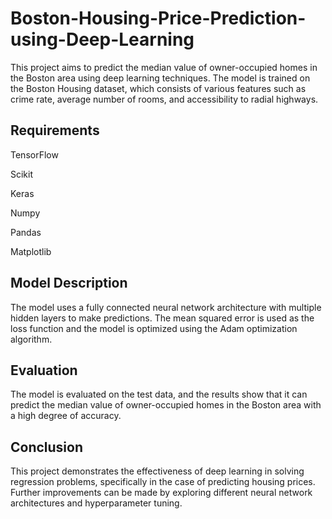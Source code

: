# Boston-Housing-Price-Prediction-using-Deep-Learning

This project aims to predict the median value of owner-occupied homes in the Boston area using deep learning techniques. The model is trained on the Boston Housing dataset, which consists of various features such as crime rate, average number of rooms, and accessibility to radial highways.

## Requirements
TensorFlow

Scikit

Keras

Numpy

Pandas

Matplotlib

## Model Description
The model uses a fully connected neural network architecture with multiple hidden layers to make predictions. The mean squared error is used as the loss function and the model is optimized using the Adam optimization algorithm.

## Evaluation
The model is evaluated on the test data, and the results show that it can predict the median value of owner-occupied homes in the Boston area with a high degree of accuracy.

## Conclusion
This project demonstrates the effectiveness of deep learning in solving regression problems, specifically in the case of predicting housing prices. Further improvements can be made by exploring different neural network architectures and hyperparameter tuning.
